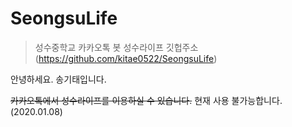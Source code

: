 # SeongsuLife
> 성수중학교 카카오톡 봇 성수라이프 깃헙주소 (https://github.com/kitae0522/SeongsuLife)

안녕하세요. 송기태입니다.

~~카카오톡에서 성수라이프를 이용하실 수 있습니다.~~ 현재 사용 불가능합니다. (2020.01.08)